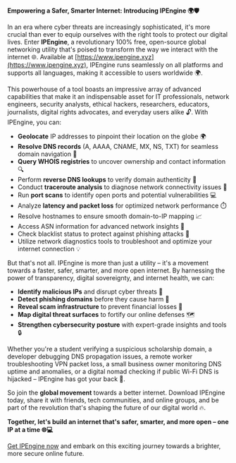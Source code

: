 **Empowering a Safer, Smarter Internet: Introducing IPEngine 🌍🛡️**

In an era where cyber threats are increasingly sophisticated, it's more crucial than ever to equip ourselves with the right tools to protect our digital lives. Enter **IPEngine**, a revolutionary 100% free, open-source global networking utility that's poised to transform the way we interact with the internet 🌐. Available at [https://www.ipengine.xyz](https://www.ipengine.xyz), IPEngine runs seamlessly on all platforms and supports all languages, making it accessible to users worldwide 🌍.

This powerhouse of a tool boasts an impressive array of advanced capabilities that make it an indispensable asset for IT professionals, network engineers, security analysts, ethical hackers, researchers, educators, journalists, digital rights advocates, and everyday users alike 🔓. With IPEngine, you can:

*   **Geolocate** IP addresses to pinpoint their location on the globe 🌍
*   **Resolve DNS records** (A, AAAA, CNAME, MX, NS, TXT) for seamless domain navigation 📡
*   **Query WHOIS registries** to uncover ownership and contact information 🔍
*   Perform **reverse DNS lookups** to verify domain authenticity 🚀
*   Conduct **traceroute analysis** to diagnose network connectivity issues 🔎
*   Run **port scans** to identify open ports and potential vulnerabilities 💻
*   Analyze **latency and packet loss** for optimized network performance ⏱️
*   Resolve hostnames to ensure smooth domain-to-IP mapping 📈
*   Access ASN information for advanced network insights 🔗
*   Check blacklist status to protect against phishing attacks 🚫
*   Utilize network diagnostics tools to troubleshoot and optimize your internet connection 💡

But that's not all. IPEngine is more than just a utility – it's a movement towards a faster, safer, smarter, and more open internet. By harnessing the power of transparency, digital sovereignty, and internet health, we can:

*   **Identify malicious IPs** and disrupt cyber threats 🚫
*   **Detect phishing domains** before they cause harm 🔮
*   **Reveal scam infrastructure** to prevent financial losses 💸
*   **Map digital threat surfaces** to fortify our online defenses 🗺️
*   **Strengthen cybersecurity posture** with expert-grade insights and tools 🔒

Whether you're a student verifying a suspicious scholarship domain, a developer debugging DNS propagation issues, a remote worker troubleshooting VPN packet loss, a small business owner monitoring DNS uptime and anomalies, or a digital nomad checking if public Wi-Fi DNS is hijacked – IPEngine has got your back 🤝.

So join the **global movement** towards a better internet. Download IPEngine today, share it with friends, tech communities, and online groups, and be part of the revolution that's shaping the future of our digital world 🔥.

**Together, let's build an internet that's safer, smarter, and more open – one IP at a time 🌐💻**

[Get IPEngine now](https://www.ipengine.xyz) and embark on this exciting journey towards a brighter, more secure online future.